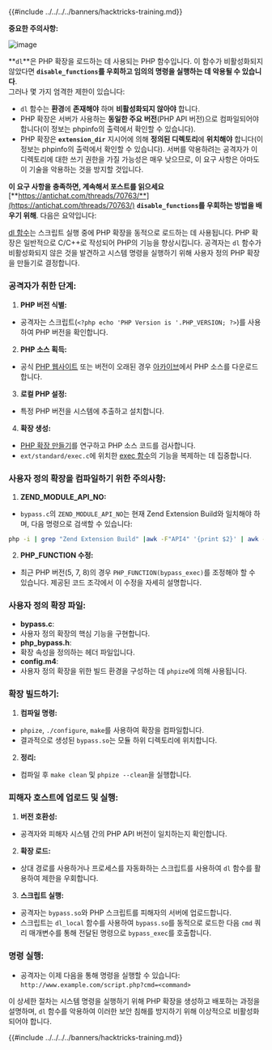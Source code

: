 {{#include ../../../../banners/hacktricks-training.md}}

**중요한 주의사항:**

![image](https://user-images.githubusercontent.com/84577967/174675487-a4c4ca06-194f-4725-85af-231a2f35d56c.png)

**`dl`**은 PHP 확장을 로드하는 데 사용되는 PHP 함수입니다. 이 함수가 비활성화되지 않았다면 **`disable_functions`를 우회하고 임의의 명령을 실행하는 데 악용될 수 있습니다**.\
그러나 몇 가지 엄격한 제한이 있습니다:

- `dl` 함수는 **환경**에 **존재해야** 하며 **비활성화되지 않아야** 합니다.
- PHP 확장은 서버가 사용하는 **동일한 주요 버전**(PHP API 버전)으로 컴파일되어야 합니다(이 정보는 phpinfo의 출력에서 확인할 수 있습니다).
- PHP 확장은 **`extension_dir`** 지시어에 의해 **정의된 디렉토리**에 **위치해야** 합니다(이 정보는 phpinfo의 출력에서 확인할 수 있습니다). 서버를 악용하려는 공격자가 이 디렉토리에 대한 쓰기 권한을 가질 가능성은 매우 낮으므로, 이 요구 사항은 아마도 이 기술을 악용하는 것을 방지할 것입니다.

**이 요구 사항을 충족하면, 계속해서 포스트를 읽으세요** [**https://antichat.com/threads/70763/**](https://antichat.com/threads/70763/) **`disable_functions`를 우회하는 방법을 배우기 위해**. 다음은 요약입니다:

[dl 함수](http://www.php.net/manual/en/function.dl.php)는 스크립트 실행 중에 PHP 확장을 동적으로 로드하는 데 사용됩니다. PHP 확장은 일반적으로 C/C++로 작성되어 PHP의 기능을 향상시킵니다. 공격자는 `dl` 함수가 비활성화되지 않은 것을 발견하고 시스템 명령을 실행하기 위해 사용자 정의 PHP 확장을 만들기로 결정합니다.

### 공격자가 취한 단계:

1. **PHP 버전 식별:**

- 공격자는 스크립트(`<?php echo 'PHP Version is '.PHP_VERSION; ?>`)를 사용하여 PHP 버전을 확인합니다.

2. **PHP 소스 획득:**

- 공식 [PHP 웹사이트](http://www.php.net/downloads.php) 또는 버전이 오래된 경우 [아카이브](http://museum.php.net)에서 PHP 소스를 다운로드합니다.

3. **로컬 PHP 설정:**

- 특정 PHP 버전을 시스템에 추출하고 설치합니다.

4. **확장 생성:**
- [PHP 확장 만들기](http://www.php.net/manual/en/zend.creating.php)를 연구하고 PHP 소스 코드를 검사합니다.
- `ext/standard/exec.c`에 위치한 [exec 함수](http://www.php.net/manual/en/function.exec.php)의 기능을 복제하는 데 집중합니다.

### 사용자 정의 확장을 컴파일하기 위한 주의사항:

1. **ZEND_MODULE_API_NO:**

- `bypass.c`의 `ZEND_MODULE_API_NO`는 현재 Zend Extension Build와 일치해야 하며, 다음 명령으로 검색할 수 있습니다:
```bash
php -i | grep "Zend Extension Build" |awk -F"API4" '{print $2}' | awk -F"," '{print $1}'
```

2. **PHP_FUNCTION 수정:**
- 최근 PHP 버전(5, 7, 8)의 경우 `PHP_FUNCTION(bypass_exec)`를 조정해야 할 수 있습니다. 제공된 코드 조각에서 이 수정을 자세히 설명합니다.

### 사용자 정의 확장 파일:

- **bypass.c**:
- 사용자 정의 확장의 핵심 기능을 구현합니다.
- **php_bypass.h**:
- 확장 속성을 정의하는 헤더 파일입니다.
- **config.m4**:
- 사용자 정의 확장을 위한 빌드 환경을 구성하는 데 `phpize`에 의해 사용됩니다.

### 확장 빌드하기:

1. **컴파일 명령:**

- `phpize`, `./configure`, `make`를 사용하여 확장을 컴파일합니다.
- 결과적으로 생성된 `bypass.so`는 모듈 하위 디렉토리에 위치합니다.

2. **정리:**
- 컴파일 후 `make clean` 및 `phpize --clean`을 실행합니다.

### 피해자 호스트에 업로드 및 실행:

1. **버전 호환성:**

- 공격자와 피해자 시스템 간의 PHP API 버전이 일치하는지 확인합니다.

2. **확장 로드:**

- 상대 경로를 사용하거나 프로세스를 자동화하는 스크립트를 사용하여 `dl` 함수를 활용하여 제한을 우회합니다.

3. **스크립트 실행:**
- 공격자는 `bypass.so`와 PHP 스크립트를 피해자의 서버에 업로드합니다.
- 스크립트는 `dl_local` 함수를 사용하여 `bypass.so`를 동적으로 로드한 다음 `cmd` 쿼리 매개변수를 통해 전달된 명령으로 `bypass_exec`를 호출합니다.

### 명령 실행:

- 공격자는 이제 다음을 통해 명령을 실행할 수 있습니다: `http://www.example.com/script.php?cmd=<command>`

이 상세한 절차는 시스템 명령을 실행하기 위해 PHP 확장을 생성하고 배포하는 과정을 설명하며, `dl` 함수를 악용하여 이러한 보안 침해를 방지하기 위해 이상적으로 비활성화되어야 합니다.

{{#include ../../../../banners/hacktricks-training.md}}

